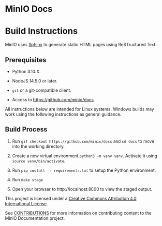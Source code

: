 # MinIO Docs

# Build Instructions

MinIO uses [Sphinx](https://www.sphinx-doc.org/en/master/index.html) to generate
static HTML pages using ReSTructured Text.

## Prerequisites

- Python 3.10.X. 

- NodeJS 14.5.0 or later.

- `git` or a git-compatible client.

- Access to https://github.com/minio/docs

All instructions below are intended for Linux systems. Windows builds may work
using the following instructions as general guidance.

## Build Process

1. Run `git checkout https://github.com/minio/docs` and `cd docs` to move into
   the working directory.

2. Create a new virtual environment `python3 -m venv venv`. Activate it using
   `source venv/bin/activate`.

3. Run `pip install -r requirements.txt` to setup the Python environment.

4. Run `make stage`

5. Open your browser to http://localhost:8000 to view the staged output.

This project is licensed under a [Creative Commons Attribution 4.0 International License](https://creativecommons.org/licenses/by/4.0/legalcode).

See [CONTRIBUTIONS](https://github.com/minio/docs/tree/master/CONTRIBUTING.md) for more information on contributing content to the MinIO Documentation project.
